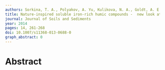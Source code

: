```yaml
---
authors: Sorkina, T. A., Polyakov, A. Yu, Kulikova, N. A., Goldt, A. E., Philippova, O. I., Aseeva, A. A., Veligzhanin, A. A., Zubavichus, Y. V., Pankratov, D. A., Goodilin, E. A., Perminova, I. V.
title: Nature-inspired soluble iron-rich humic compounds -  new look at the structure and properties
journal: Journal of Soils and Sediments
year: 2014
pages: 14, 261-268
doi: 10.1007/s11368-013-0688-0
graph_abstract: 0
---
```


# Abstract 

 
